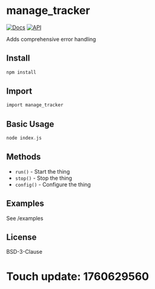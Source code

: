 # manage_tracker

[![Docs](https://img.shields.io/badge/docs-quick_reference-blue)]()
[![API](https://img.shields.io/badge/API-stable-green)]()

Adds comprehensive error handling

## Install
```bash
npm install
```

## Import
```php
import manage_tracker
```

## Basic Usage
```php
node index.js
```

## Methods
- `run()` - Start the thing
- `stop()` - Stop the thing  
- `config()` - Configure the thing

## Examples
See /examples

## License
BSD-3-Clause

# Touch update: 1760629560
